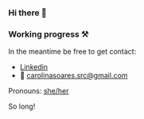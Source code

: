 ### Hi there 👋
### Working progress ⚒️ 
In the meantime be free to get contact:
- [Linkedin](https://www.linkedin.com/in/carolinases/)
- 📧 carolinasoares.src@gmail.com

Pronouns: 
[she/her](http://pronoun.is/she)

So long! 

